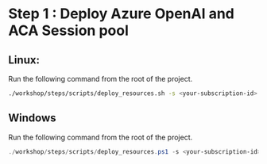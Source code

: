 # Step 1 : Deploy Azure OpenAI and ACA Session pool

## Linux:

Run the following command from the root of the project.
```bash
./workshop/steps/scripts/deploy_resources.sh -s <your-subscription-id>
```

## Windows

Run the following command from the root of the project.
```powershell
./workshop/steps/scripts/deploy_resources.ps1 -s <your-subscription-id>
```